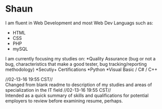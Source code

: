 # Shaun
I am fluent in Web Development and most Web Dev Languags such as:
* HTML
* CSS
* PHP
* mySQL

I am currently focusing my studies on:
*Quality Assurance (bug or not a bug, characteristics that make a good tester, bug tracking/reporting methodology)
*Secutiy+ Certifications
*Python
*Visual Basic / C# / C++




//02-13-16 19:55 CST//<br>
Changed from blank readme to description of my studies and areas of specialization in the IT field 
//02-13-16 19:55 CST//<br>
Intended as a quick summary of skills and qualifications for potential employers to review before examining resume, perhaps.
